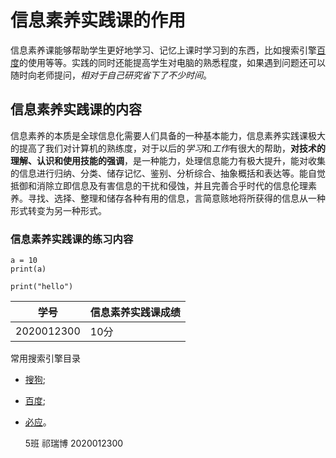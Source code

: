 # 信息素养实践课的作用

信息素养课能够帮助学生更好地学习、记忆上课时学习到的东西，比如搜索引擎[百度](https://www.baidu.com)的使用等等。实践的同时还能提高学生对电脑的熟悉程度，如果遇到问题还可以随时向老师提问，*相对于自己研究省下了不少时间*。

## 信息素养实践课的内容

信息素养的本质是全球信息化需要人们具备的一种基本能力，信息素养实践课极大的提高了我们对计算机的熟练度，对于以后的*学习*和*工作*有很大的帮助，**对技术的理解、认识和使用技能的强调**，是一种能力，处理信息能力有极大提升，能对收集的信息进行归纳、分类、储存记忆、鉴别、分析综合、抽象概括和表达等。能自觉抵御和消除立即信息及有害信息的干扰和侵蚀，并且完善合乎时代的信息伦理素养。寻找、选择、整理和储存各种有用的信息，言简意赅地将所获得的信息从一种形式转变为另一种形式。

### 信息素养实践课的练习内容

```
a = 10
print(a)
```

````print("hello")````

| 学号       | 信息素养实践课成绩 |
| ---------- | ------------------ |
| 2020012300 | 10分               |

常用搜索引擎目录

* [搜狗](www.sogou.com);

* [百度](www.baidu.com);

* [必应](www.bing.com)。

  

  5班 祁瑞博 2020012300

